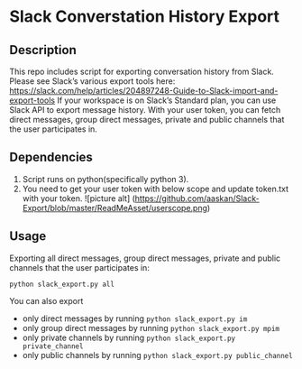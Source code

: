 # Slack Converstation History Export

## Description

This repo includes script for exporting conversation history from Slack.
Please see Slack’s various export tools here: https://slack.com/help/articles/204897248-Guide-to-Slack-import-and-export-tools
If your workspace is on Slack’s Standard plan, you can use Slack API to export message history. With your user token, you can fetch direct messages, group direct messages, private and public channels that the user participates in.

## Dependencies

1. Script runs on python(specifically python 3).
2. You need to get your user token with below scope and update token.txt with your token.
![picture alt] (https://github.com/aaskan/Slack-Export/blob/master/ReadMeAsset/userscope.png)

## Usage

Exporting all direct messages, group direct messages, private and public channels that the user participates in: 
``` 
python slack_export.py all 
```

You can also export
- only direct messages by running ``` python slack_export.py im ```
- only group direct messages by running ``` python slack_export.py mpim ```
- only private channels by running ``` python slack_export.py private_channel ```
- only public channels by running ``` python slack_export.py public_channel ```


